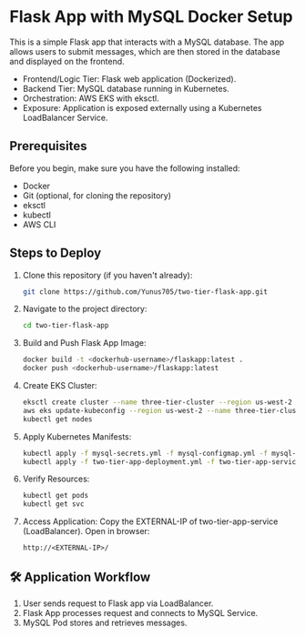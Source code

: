  
# Flask App with MySQL Docker Setup

This is a simple Flask app that interacts with a MySQL database. The app allows users to submit messages, which are then stored in the database and displayed on the frontend.

- Frontend/Logic Tier: Flask web application (Dockerized).
- Backend Tier: MySQL database running in Kubernetes.
- Orchestration: AWS EKS with eksctl.
- Exposure: Application is exposed externally using a Kubernetes LoadBalancer Service.

## Prerequisites

Before you begin, make sure you have the following installed:

- Docker
- Git (optional, for cloning the repository)
- eksctl
- kubectl
- AWS CLI

## Steps to Deploy

1. Clone this repository (if you haven't already):

   ```bash
   git clone https://github.com/Yunus705/two-tier-flask-app.git
   ```

2. Navigate to the project directory:

   ```bash
   cd two-tier-flask-app
   ```

3. Build and Push Flask App Image:

   ```bash
   docker build -t <dockerhub-username>/flaskapp:latest .
   docker push <dockerhub-username>/flaskapp:latest
   ```

4. Create EKS Cluster:

   ```bash
   eksctl create cluster --name three-tier-cluster --region us-west-2 --node-type t2.medium --nodes-min 2 --nodes-max 2
   aws eks update-kubeconfig --region us-west-2 --name three-tier-cluster
   kubectl get nodes
   ```

5. Apply Kubernetes Manifests:

   ```bash
   kubectl apply -f mysql-secrets.yml -f mysql-configmap.yml -f mysql-deployment.yml -f mysql-service.yml
   kubectl apply -f two-tier-app-deployment.yml -f two-tier-app-service.yml
   ```

6. Verify Resources:

   ```bash
   kubectl get pods
   kubectl get svc
   ```

7. Access Application:
   Copy the EXTERNAL-IP of two-tier-app-service (LoadBalancer).
   Open in browser:
   ```
   http://<EXTERNAL-IP>/
   ```

## 🛠 Application Workflow

1. User sends request to Flask app via LoadBalancer.
2. Flask App processes request and connects to MySQL Service.
3. MySQL Pod stores and retrieves messages.